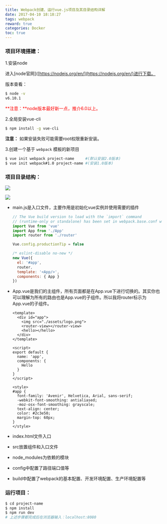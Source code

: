 ```yaml
---
title: Webpack创建、运行vue.js项目及其目录结构详解
date: 2017-04-10 18:18:27
tags: webpack
reward: true
categories: Docker
toc: true
---
```


### 项目环境搭建：

1.安装node

进入[node官网]([https://nodejs.org/en/](https://nodejs.org/en/)进行下载。

版本查看：

```bash
$ node -v
v6.10.1
```

<p style="color:red;">**注意：**node版本最好新一点，推介6.0以上。 </p>



<!-- more -->



2.全局安装vue-cli

```bash
$ npm install -g vue-cli
```

**注意：** 如果安装失败可能需要root权限重新安装。

3.创建一个基于 `webpack` 模板的新项目

```bash
$ vue init webpack project-name	 	#(默认安装2.0版本)
$ vue init webpack#1.0 project-name #(安装1.0版本)
```

### 项目目录结构：

![](http://i.imgur.com/P64Q8uK.png)



![](http://i.imgur.com/beLRmUA.png)

- main.js是入口文件，主要作用是初始化vue实例并使用需要的插件

  ```js
  // The Vue build version to load with the `import` command
  // (runtime-only or standalone) has been set in webpack.base.conf with an alias.
  import Vue from 'vue'
  import App from './App'
  import router from './router'

  Vue.config.productionTip = false

  /* eslint-disable no-new */
  new Vue({
    el: '#app',
    router,
    template: '<App/>',
    components: { App }
  })
  ```

- App.vue是我们的主组件，所有页面都是在App.vue下进行切换的。其实你也可以理解为所有的路由也是App.vue的子组件。所以我将router标示为App.vue的子组件。

  ```vue
  <template>
    <div id="app">
      <img src="./assets/logo.png">
      <router-view></router-view>
      <hello></hello>
    </div>
  </template>

  <script>
  export default {
    name: 'app',
    components: {
      Hello
    }
  }
  </script>

  <style>
  #app {
    font-family: 'Avenir', Helvetica, Arial, sans-serif;
    -webkit-font-smoothing: antialiased;
    -moz-osx-font-smoothing: grayscale;
    text-align: center;
    color: #2c3e50;
    margin-top: 60px;
  }
  </style>
  ```

- index.html文件入口

- src放置组件和入口文件

- node_modules为依赖的模块

- config中配置了路径端口值等

- build中配置了webpack的基本配置、开发环境配置、生产环境配置等

### 运行项目：

```bash
$ cd project-name
$ npm install
$ npm run dev
# 上述步骤都完成后在浏览器输入：localhost:8080
```

